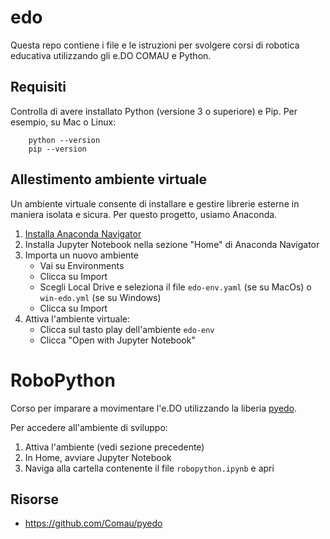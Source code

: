 # edo
Questa repo contiene i file e le istruzioni per svolgere corsi di robotica educativa utilizzando gli e.DO COMAU e Python.

## Requisiti
Controlla di avere installato Python (versione 3 o superiore) e Pip. Per esempio, su Mac o Linux:

        python --version
        pip --version

## Allestimento ambiente virtuale
Un ambiente virtuale consente di installare e gestire librerie esterne in maniera isolata e sicura. Per questo progetto, usiamo Anaconda.

1. [Installa Anaconda Navigator](https://www.anaconda.com/products/distribution)
2. Installa Jupyter Notebook nella sezione "Home" di Anaconda Navigator
3. Importa un nuovo ambiente
    - Vai su Environments 
    - Clicca su Import
    - Scegli Local Drive e seleziona il file `edo-env.yaml` (se su MacOs) o `win-edo.yml` (se su Windows)
    - Clicca su Import
4. Attiva l'ambiente virtuale: 
    - Clicca sul tasto play dell'ambiente `edo-env`
    - Clicca "Open with Jupyter Notebook"

# RoboPython
Corso per imparare a movimentare l'e.DO utilizzando la liberia [pyedo](https://github.com/Comau/pyedo).

Per accedere all'ambiente di sviluppo:

1. Attiva l'ambiente (vedi sezione precedente)
2. In Home, avviare Jupyter Notebook
3. Naviga alla cartella contenente il file `robopython.ipynb` e apri

## Risorse

- https://github.com/Comau/pyedo
